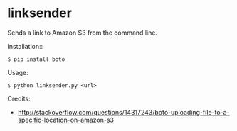 linksender
==========

Sends a link to Amazon S3 from the command line.

Installation::

    $ pip install boto

Usage:

    $ python linksender.py <url>

Credits:

* http://stackoverflow.com/questions/14317243/boto-uploading-file-to-a-specific-location-on-amazon-s3
